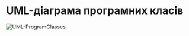 # UML-діаграма програмних класів
![UML-ProgramClasses](https://user-images.githubusercontent.com/79920734/199616228-9cd9f2a9-d822-414e-8ec2-4b960896167e.jpg)

